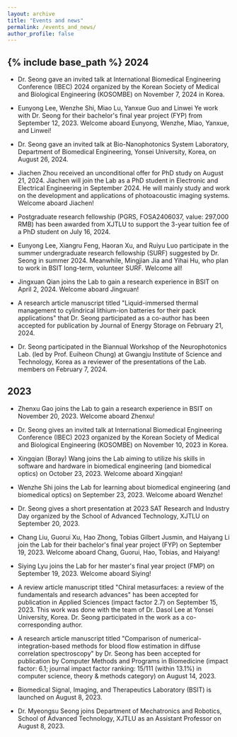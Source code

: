 ```yaml
---
layout: archive
title: "Events and news"
permalink: /events_and_news/
author_profile: false
---
```


{% include base_path %}
2024
-----
* Dr. Seong gave an invited talk at International Biomedical Engineering Conference (IBEC) 2024 organized by the Korean Society of Medical and Biological Engineering (KOSOMBE) on November 7, 2024 in Korea.   

* Eunyong Lee, Wenzhe Shi, Miao Lu, Yanxue Guo and Linwei Ye work with Dr. Seong for their bachelor's final year project (FYP) from September 12, 2023. Welcome aboard Eunyong, Wenzhe, Miao, Yanxue, and Linwei!   

* Dr. Seong gave an invited talk at Bio-Nanophotonics System Laboratory, Department of Biomedical Engineering, Yonsei University, Korea, on August 26, 2024.    

* Jiachen Zhou received an unconditional offer for PhD study on August 21, 2024. Jiachen will join the Lab as a PhD student in Electronic and Electrical Engineering in September 2024. He will mainly study and work on the development and applications of photoacoustic imaging systems. Welcome aboard Jiachen!   

* Postgraduate research fellowship (PGRS, FOSA2406037, value: 297,000 RMB) has been awarded from XJTLU to support the 3-year tuition fee of a PhD student on July 16, 2024.    

* Eunyong Lee, Xiangru Feng, Haoran Xu, and Ruiyu Luo participate in the summer undergraduate research fellowship (SURF) suggested by Dr. Seong in summer 2024. Meanwhile, Mingjian Jia and Yihai Hu, who plan to work in BSIT long-term, volunteer SURF. Welcome all!    

* Jingxuan Qian joins the Lab to gain a research experience in BSIT on April 2, 2024. Welcome aboard Jingxuan!   

* A research article manuscript titled "Liquid-immersed thermal management to cylindrical lithium-ion batteries for their pack applications" that Dr. Seong participated as a co-author has been accepted for publication by Journal of Energy Storage on February 21, 2024.

* Dr. Seong participated in the Biannual Workshop of the Neurophotonics Lab. (led by Prof. Euiheon Chung) at Gwangju Institute of Science and Technology, Korea as a reviewer of the presentations of the Lab. members on February 7, 2024.


2023
-----
* Zhenxu Gao joins the Lab to gain a research experience in BSIT on November 20, 2023. Welcome aboard Zhenxu!

* Dr. Seong gives an invited talk at International Biomedical Engineering Conference (IBEC) 2023 organized by the Korean Society of Medical and Biological Engineering (KOSOMBE) on November 10, 2023 in Korea.

* Xingqian (Boray) Wang joins the Lab aiming to utilize his skills in software and hardware in biomedical engineering (and biomedical optics) on October 23, 2023. Welcome aboard Xingqian!

* Wenzhe Shi joins the Lab for learning about biomedical engineering (and biomedical optics) on September 23, 2023. Welcome aboard Wenzhe!

* Dr. Seong gives a short presentation at 2023 SAT Research and Industry Day organized by the School of Advanced Technology, XJTLU on September 20, 2023.

* Chang Liu, Guorui Xu, Hao Zhong, Tobias Gilbert Jusmin, and Haiyang Li join the Lab for their bachelor's final year project (FYP) on September 19, 2023. Welcome aboard Chang, Guorui, Hao, Tobias, and Haiyang!

* Siying Lyu joins the Lab for her master's final year project (FMP) on September 19, 2023. Welcome aboard Siying!

* A review article manuscript titled "Chiral metasurfaces: a review of the fundamentals and research advances" has been accepted for publication in Applied Sciences (impact factor 2.7) on September 15, 2023. This work was done with the team of Dr. Dasol Lee at Yonsei University, Korea. Dr. Seong participated in the work as a co-corresponding author.

* A research article manuscript titled "Comparison of numerical-integration-based methods for blood flow estimation in diffuse correlation spectroscopy" by Dr. Seong has been accepted for publication by Computer Methods and Programs in Biomedicine (impact factor: 6.1; journal impact factor ranking: 15/111 (within 13.1%) in computer science, theory & methods category) on August 14, 2023.

* Biomedical Signal, Imaging, and Therapeutics Laboratory (BSIT) is launched on August 8, 2023.

* Dr. Myeongsu Seong joins Department of Mechatronics and Robotics, School of Advanced Technology, XJTLU as an Assistant Professor on August 8, 2023.
